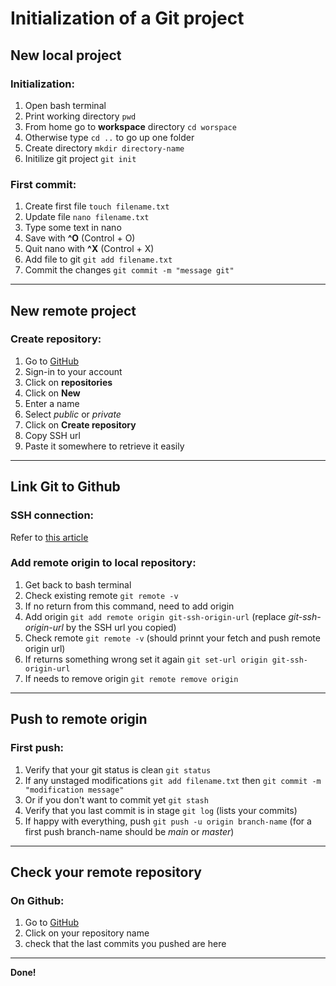 # Initialization of a Git project

## New local project

### Initialization:
1. Open bash terminal
2. Print working directory `pwd`
3. From home go to **workspace** directory `cd worspace`
4. Otherwise type `cd ..` to go up one folder
5. Create directory `mkdir directory-name`
6. Initilize git project `git init`

### First commit: 
1. Create first file `touch filename.txt`
2. Update file `nano filename.txt`
3. Type some text in nano
4. Save with **^O** (Control + O)
5. Quit nano with **^X** (Control + X)
6. Add file to git `git add filename.txt`
7. Commit the changes `git commit -m "message git"`

---

## New remote project

### Create repository:
1. Go to [GitHub](https://github.com/)
2. Sign-in to your account
3. Click on **repositories**
4. Click on **New**
5. Enter a name
6. Select *public* or *private*
7. Click on **Create repository**
8. Copy SSH url
9. Paste it somewhere to retrieve it easily


---

## Link Git to Github

### SSH connection:

Refer to [this article](https://docs.github.com/fr/authentication/connecting-to-github-with-ssh) 

### Add remote origin to local repository:
1. Get back to bash terminal
2. Check existing remote `git remote -v`
3. If no return from this command, need to add origin
4. Add origin `git add remote origin git-ssh-origin-url` (replace *git-ssh-origin-url* by the SSH url you copied)
5. Check remote `git remote -v` (should prinnt your fetch and push remote origin url)
6. If returns something wrong set it again `git set-url origin git-ssh-origin-url`
7. If needs to remove origin `git remote remove origin`

---

## Push to remote origin

### First push:
1. Verify that your git status is clean `git status`
2. If any unstaged modifications `git add filename.txt` then `git commit -m "modification message"`
3. Or if you don't want to commit yet `git stash`
4. Verify that you last commit is in stage `git log` (lists your commits)
5. If happy with everything, push `git push -u origin branch-name` (for a first push branch-name should be *main* or *master*)

---

## Check your remote repository

### On Github:
1. Go to [GitHub](https://github.com)
2. Click on your repository name
3. check that the last commits you pushed are here

---

**Done!**